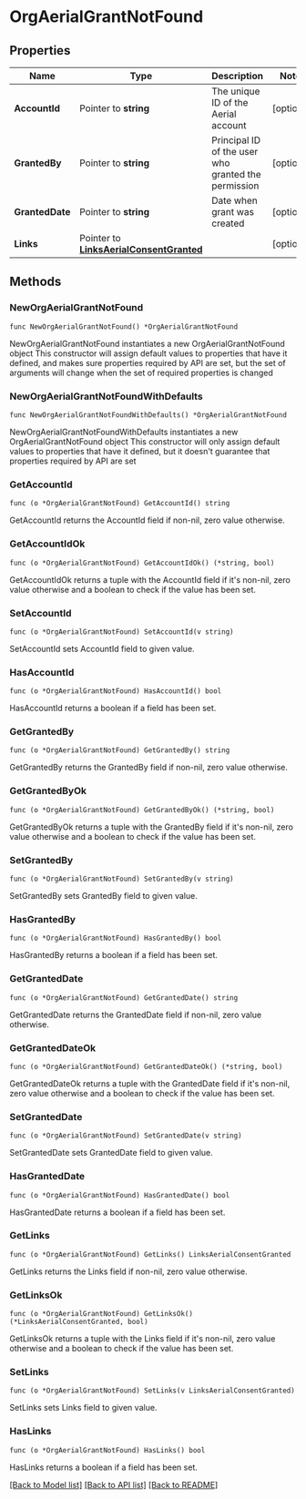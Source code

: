 # OrgAerialGrantNotFound

## Properties

Name | Type | Description | Notes
------------ | ------------- | ------------- | -------------
**AccountId** | Pointer to **string** | The unique ID of the Aerial account | [optional] 
**GrantedBy** | Pointer to **string** | Principal ID of the user who granted the permission | [optional] 
**GrantedDate** | Pointer to **string** | Date when grant was created | [optional] 
**Links** | Pointer to [**LinksAerialConsentGranted**](LinksAerialConsentGranted.md) |  | [optional] 

## Methods

### NewOrgAerialGrantNotFound

`func NewOrgAerialGrantNotFound() *OrgAerialGrantNotFound`

NewOrgAerialGrantNotFound instantiates a new OrgAerialGrantNotFound object
This constructor will assign default values to properties that have it defined,
and makes sure properties required by API are set, but the set of arguments
will change when the set of required properties is changed

### NewOrgAerialGrantNotFoundWithDefaults

`func NewOrgAerialGrantNotFoundWithDefaults() *OrgAerialGrantNotFound`

NewOrgAerialGrantNotFoundWithDefaults instantiates a new OrgAerialGrantNotFound object
This constructor will only assign default values to properties that have it defined,
but it doesn't guarantee that properties required by API are set

### GetAccountId

`func (o *OrgAerialGrantNotFound) GetAccountId() string`

GetAccountId returns the AccountId field if non-nil, zero value otherwise.

### GetAccountIdOk

`func (o *OrgAerialGrantNotFound) GetAccountIdOk() (*string, bool)`

GetAccountIdOk returns a tuple with the AccountId field if it's non-nil, zero value otherwise
and a boolean to check if the value has been set.

### SetAccountId

`func (o *OrgAerialGrantNotFound) SetAccountId(v string)`

SetAccountId sets AccountId field to given value.

### HasAccountId

`func (o *OrgAerialGrantNotFound) HasAccountId() bool`

HasAccountId returns a boolean if a field has been set.

### GetGrantedBy

`func (o *OrgAerialGrantNotFound) GetGrantedBy() string`

GetGrantedBy returns the GrantedBy field if non-nil, zero value otherwise.

### GetGrantedByOk

`func (o *OrgAerialGrantNotFound) GetGrantedByOk() (*string, bool)`

GetGrantedByOk returns a tuple with the GrantedBy field if it's non-nil, zero value otherwise
and a boolean to check if the value has been set.

### SetGrantedBy

`func (o *OrgAerialGrantNotFound) SetGrantedBy(v string)`

SetGrantedBy sets GrantedBy field to given value.

### HasGrantedBy

`func (o *OrgAerialGrantNotFound) HasGrantedBy() bool`

HasGrantedBy returns a boolean if a field has been set.

### GetGrantedDate

`func (o *OrgAerialGrantNotFound) GetGrantedDate() string`

GetGrantedDate returns the GrantedDate field if non-nil, zero value otherwise.

### GetGrantedDateOk

`func (o *OrgAerialGrantNotFound) GetGrantedDateOk() (*string, bool)`

GetGrantedDateOk returns a tuple with the GrantedDate field if it's non-nil, zero value otherwise
and a boolean to check if the value has been set.

### SetGrantedDate

`func (o *OrgAerialGrantNotFound) SetGrantedDate(v string)`

SetGrantedDate sets GrantedDate field to given value.

### HasGrantedDate

`func (o *OrgAerialGrantNotFound) HasGrantedDate() bool`

HasGrantedDate returns a boolean if a field has been set.

### GetLinks

`func (o *OrgAerialGrantNotFound) GetLinks() LinksAerialConsentGranted`

GetLinks returns the Links field if non-nil, zero value otherwise.

### GetLinksOk

`func (o *OrgAerialGrantNotFound) GetLinksOk() (*LinksAerialConsentGranted, bool)`

GetLinksOk returns a tuple with the Links field if it's non-nil, zero value otherwise
and a boolean to check if the value has been set.

### SetLinks

`func (o *OrgAerialGrantNotFound) SetLinks(v LinksAerialConsentGranted)`

SetLinks sets Links field to given value.

### HasLinks

`func (o *OrgAerialGrantNotFound) HasLinks() bool`

HasLinks returns a boolean if a field has been set.


[[Back to Model list]](../README.md#documentation-for-models) [[Back to API list]](../README.md#documentation-for-api-endpoints) [[Back to README]](../README.md)



